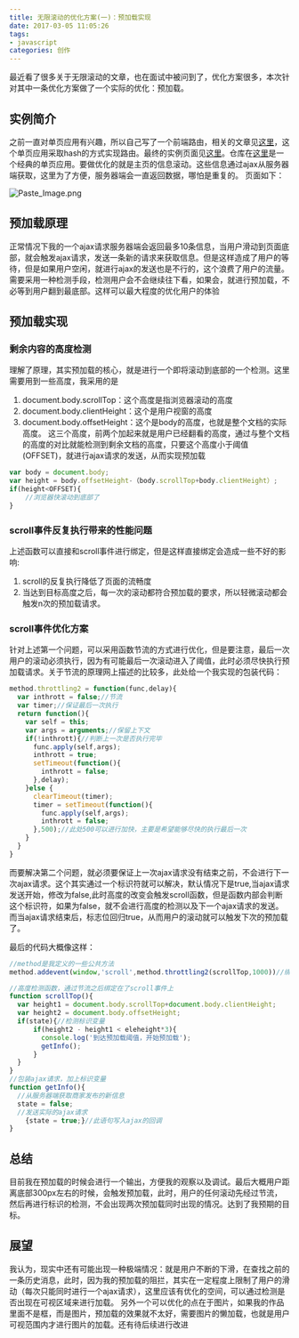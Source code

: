 ```yaml
---
title: 无限滚动的优化方案(一)：预加载实现
date: 2017-03-05 11:05:26
tags:
- javascript
categories: 创作
---
```


最近看了很多关于无限滚动的文章，也在面试中被问到了，优化方案很多，本次针对其中一条优化方案做了一个实际的优化：预加载。
<!--more-->

## 实例简介
之前一直对单页应用有兴趣，所以自己写了一个前端路由，相关的文章见[这里](http://www.jianshu.com/p/5a5813648d87)，这个单页应用采取hash的方式实现路由。最终的实例页面见[这里](http://blog.xiaoboma.com/dazhequan2/)。仓库在[这里](https://github.com/yuzai/dazhequan2)是一个经典的单页应用。要做优化的就是主页的信息滚动。这些信息通过ajax从服务器端获取，这里为了方便，服务器端会一直返回数据，哪怕是重复的。
页面如下：

![Paste_Image.png](http://upload-images.jianshu.io/upload_images/3967512-6873e811ea7eb32b.png?imageMogr2/auto-orient/strip%7CimageView2/2/w/1240)

## 预加载原理
正常情况下我的一个ajax请求服务器端会返回最多10条信息，当用户滑动到页面底部，就会触发ajax请求，发送一条新的请求来获取信息。但是这样造成了用户的等待，但是如果用户空闲，就进行ajax的发送也是不行的，这个浪费了用户的流量。
需要采用一种检测手段，检测用户会不会继续往下看，如果会，就进行预加载，不必等到用户翻到最底部。这样可以最大程度的优化用户的体验

## 预加载实现
### 剩余内容的高度检测
理解了原理，其实预加载的核心，就是进行一个即将滚动到底部的一个检测。这里需要用到一些高度，我采用的是
1. document.body.scrollTop：这个高度是指浏览器滚动的高度
2. document.body.clientHeight：这个是用户视窗的高度
3. document.body.offsetHeight：这个是body的高度，也就是整个文档的实际高度。
这三个高度，前两个加起来就是用户已经翻看的高度，通过与整个文档的高度的对比就能检测到剩余文档的高度，只要这个高度小于阈值(OFFSET)，就进行ajax请求的发送，从而实现预加载

```js
var body = document.body;
var height = body.offsetHeight-（body.scrollTop+body.clientHeight）;
if(height<OFFSET){
    //浏览器快滚动到底部了
}
```

### scroll事件反复执行带来的性能问题
上述函数可以直接和scroll事件进行绑定，但是这样直接绑定会造成一些不好的影响:
1. scroll的反复执行降低了页面的流畅度
2. 当达到目标高度之后，每一次的滚动都符合预加载的要求，所以轻微滚动都会触发n次的预加载请求。

### scroll事件优化方案
针对上述第一个问题，可以采用函数节流的方式进行优化，但是要注意，最后一次用户的滚动必须执行，因为有可能最后一次滚动进入了阈值，此时必须尽快执行预加载请求。关于节流的原理网上描述的比较多，此处给一个我实现的包装代码：

```js
method.throttling2 = function(func,delay){
  var inthrott = false;//节流
  var timer;//保证最后一次执行
  return function(){
    var self = this;
    var args = arguments;//保留上下文
    if(!inthrott){//判断上一次是否执行完毕
      func.apply(self,args);
      inthrott = true;
      setTimeout(function(){
        inthrott = false;
      },delay);
    }else {
      clearTimeout(timer);
      timer = setTimeout(function(){
        func.apply(self,args);
        inthrott = false;
      },500);//此处500可以进行加快，主要是希望能够尽快的执行最后一次
    }
  }
}
```
而要解决第二个问题，就必须要保证上一次ajax请求没有结束之前，不会进行下一次ajax请求。这个其实通过一个标识符就可以解决，默认情况下是true,当ajax请求发送开始，修改为false,此时高度的改变会触发scroll函数，但是函数内部会判断这个标识符，如果为false，就不会进行高度的检测以及下一个ajax请求的发送。而当ajax请求结束后，标志位回归true，从而用户的滚动就可以触发下次的预加载了。

最后的代码大概像这样：
```js
//method是我定义的一些公共方法
method.addevent(window,'scroll',method.throttling2(scrollTop,1000))//绑定scroll函数，通过之前的节流函数对原函数进行包装

//高度检测函数，通过节流之后绑定在了scroll事件上
function scrollTop(){
  var height1 = document.body.scrollTop+document.body.clientHeight;
  var height2 = document.body.offsetHeight;
  if(state){//检测标识变量
      if(height2 - height1 < eleheight*3){
        console.log('到达预加载阈值，开始预加载');
        getInfo();
      }
  }
}
//包装ajax请求，加上标识变量
function getInfo(){
  //从服务器端获取商家发布的新信息
  state = false;
  //发送实际的ajax请求
    {state = true;}//此语句写入ajax的回调
}
```

## 总结
目前我在预加载的时候会进行一个输出，方便我的观察以及调试。最后大概用户距离底部300px左右的时候，会触发预加载，此时，用户的任何滚动先经过节流，然后再进行标识的检测，不会出现两次预加载同时出现的情况。达到了我预期的目标。

## 展望
我认为，现实中还有可能出现一种极端情况：就是用户不断的下滑，在查找之前的一条历史消息，此时，因为我的预加载的阻拦，其实在一定程度上限制了用户的滑动（每次只能同时进行一个ajax请求），这里应该有优化的空间，可以通过检测是否出现在可视区域来进行加载。
另外一个可以优化的点在于图片，如果我的作品里面不是框，而是图片，预加载的效果就不太好，需要图片的懒加载，也就是用户可视范围内才进行图片的加载。还有待后续进行改进